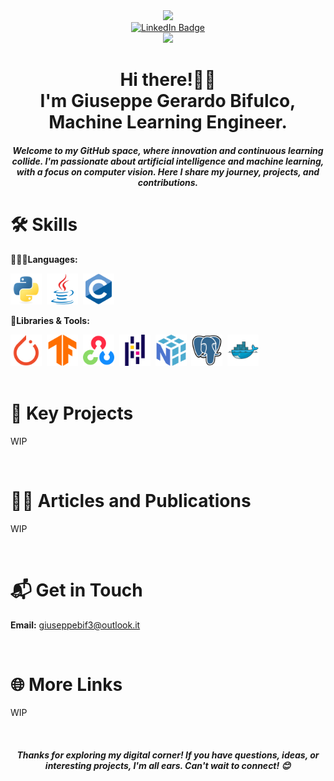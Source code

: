 <div id="header" align="center">
  <img src="https://i.ibb.co/whqgSjw/download-1-1-modified.png" width="200"/>
</div>

<div id="badges" align="center">
  <a href="https://www.linkedin.com/in/ggbif/">
    <img src="https://img.shields.io/badge/LinkedIn-blue?style=flat&logo=linkedin&logoColor=white" alt="LinkedIn Badge"/>
  </a>
</div>

<div id="visit_counter" align="center">
  <img src="https://komarev.com/ghpvc/?username=beefulco&style=flat&color=red"/>
</div>

<div align="center">
  <h1>
    Hi there!👋🏻<br>
    I'm Giuseppe Gerardo Bifulco, Machine Learning Engineer.
  </h1>
</div>
 
<div align="center">
  <h5>
  Welcome to my GitHub space, where innovation and continuous learning collide. I'm passionate about artificial intelligence and machine learning, with a focus on computer vision. Here I share my journey,   projects, and contributions.
  </h5>
</div>


# 🛠️ Skills

🧑🏻‍💻**Languages:** 
<div>
  <img src="https://github.com/devicons/devicon/blob/master/icons/python/python-original.svg" title="Python" alt="Python" width="50" height="50"/>&nbsp;
  <img src="https://github.com/devicons/devicon/blob/master/icons/java/java-original.svg" title="Java" alt="Java" width="50" height="50"/>&nbsp;
  <img src="https://github.com/devicons/devicon/blob/master/icons/c/c-original.svg" title="C" alt="C" width="50" height="50"/>&nbsp;
</div>


🧰**Libraries & Tools:**
<div>
  <img src="https://github.com/devicons/devicon/blob/master/icons/pytorch/pytorch-original.svg" title="PyTorch" alt="PyTorch" width="50" height="50"/>&nbsp;
  <img src="https://github.com/devicons/devicon/blob/master/icons/tensorflow/tensorflow-original.svg" title="Tensorflow" alt="Tensorflow" width="50" height="50"/>&nbsp;
  <img src="https://github.com/devicons/devicon/blob/master/icons/opencv/opencv-original.svg" title="OpenCV" alt="OpenCV" width="50" height="50"/>&nbsp;
  <img src="https://github.com/devicons/devicon/blob/master/icons/pandas/pandas-original.svg" title="Pandas" alt="Pandas" width="50" height="50"/>&nbsp;
  <img src="https://github.com/devicons/devicon/blob/master/icons/numpy/numpy-original.svg" title="Numpy" alt="Numpy" width="50" height="50"/>&nbsp;
  <img src="https://github.com/devicons/devicon/blob/master/icons/postgresql/postgresql-original.svg" title="postgresql" alt="postgresql" width="50" height="50"/>&nbsp;
  <img src="https://github.com/devicons/devicon/blob/master/icons/docker/docker-original.svg" title="docker" alt="docker" width="50" height="50"/>&nbsp;
</div>

<br>

# 🚀 Key Projects

WIP

<br>

# ✍🏻 Articles and Publications

WIP

<br>

# 📬 Get in Touch
**Email:**
[giuseppebif3@outlook.it](mailto:giuseppebif3@outlook.it)

<br>

# 🌐 More Links

WIP

<br>


<div align="center">
  <h5>
    Thanks for exploring my digital corner! If you have questions, ideas, or interesting projects, I'm all ears. Can't wait to connect! 😊
  </h5>
</div>

